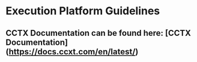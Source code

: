 # Execution Platform Guidelines
## CCTX Documentation can be found here: [CCTX Documentation] (https://docs.ccxt.com/en/latest/)

